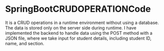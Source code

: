 # SpringBootCRUDOPERATIONCode
It is a  CRUD operations in a runtime environment without using a database. The data is stored only on the server side during runtime. I have implemented the backend to handle data using the POST method with a JSON file, where we take input for student details, including student ID, name, and section.
